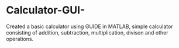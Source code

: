 # Calculator-GUI-
Created a basic calculator using GUIDE in MATLAB, simple calculator consisting of addition, subtraction, multiplication, divison and other operations.

